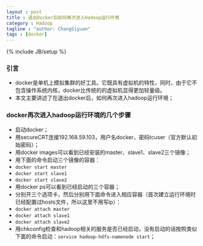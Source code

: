 ```yaml
---
layout : post
title : 退出Docker后如何再次进入Hadoop运行环境
category : Hadoop
tagline : "author: ChangSiyuan"
tags : [docker]
---
```

{% include JB/setup %}

### 引言
- docker是单机上模拟集群的好工具。它既具有虚拟机的特性，同时，由于它不包含操作系统内核，docker比传统的的虚拟机显得更加轻量级。
- 本文主要讲述了在退出docker后，如何再次进入hadoop运行环境；

### docker再次进入hadoop运行环境的几个步骤
- 启动docker；
- 用secureCRT连接192.168.59.103，用户名docker，密码tcuser（官方默认初始密码）；
- 用docker images可以看到已经安装的master、slave1、slave2三个镜像；
- 用下面的命令启动三个镜像的容器：
 - `docker start master`
 - `docker start slave1`
 - `docker start slave2`
- 用docker ps可以看到已经启动的三个容器；
- 分别开三个选项卡，然后分别用下面命令进入相应容器（首次建立运行环境时已经配置过hosts文件，所以这里不用写ip）：
 - `docker attach master`
 - `docker attach slave1`
 - `docker attach slave2`
- 用chkconfig检查和hadoop相关的服务是否已经启动，没有启动的话按照类似下面的命令启动：`service hadoop-hdfs-namenode start`；
